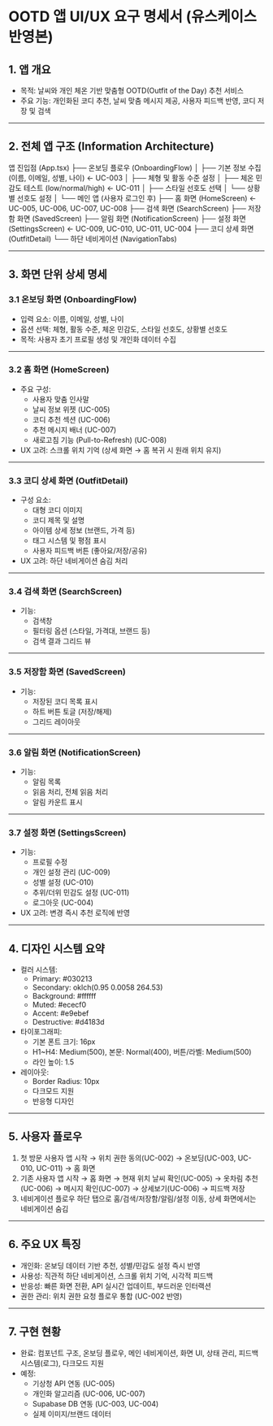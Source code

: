 # OOTD 앱 UI/UX 요구 명세서 (유스케이스 반영본)

## 1. 앱 개요
- 목적: 날씨와 개인 체온 기반 맞춤형 OOTD(Outfit of the Day) 추천 서비스
- 주요 기능: 개인화된 코디 추천, 날씨 맞춤 메시지 제공, 사용자 피드백 반영, 코디 저장 및 검색

---

## 2. 전체 앱 구조 (Information Architecture)

앱 진입점 (App.tsx)
├── 온보딩 플로우 (OnboardingFlow)
│   ├── 기본 정보 수집 (이름, 이메일, 성별, 나이)   ← UC-003
│   ├── 체형 및 활동 수준 설정
│   ├── 체온 민감도 테스트 (low/normal/high)       ← UC-011
│   ├── 스타일 선호도 선택
│   └── 상황별 선호도 설정
│
└── 메인 앱 (사용자 로그인 후)
    ├── 홈 화면 (HomeScreen)        ← UC-005, UC-006, UC-007, UC-008
    ├── 검색 화면 (SearchScreen)
    ├── 저장함 화면 (SavedScreen)
    ├── 알림 화면 (NotificationScreen)
    ├── 설정 화면 (SettingsScreen)  ← UC-009, UC-010, UC-011, UC-004
    ├── 코디 상세 화면 (OutfitDetail)
    └── 하단 네비게이션 (NavigationTabs)

---

## 3. 화면 단위 상세 명세

### 3.1 온보딩 화면 (OnboardingFlow)
- 입력 요소: 이름, 이메일, 성별, 나이
- 옵션 선택: 체형, 활동 수준, 체온 민감도, 스타일 선호도, 상황별 선호도
- 목적: 사용자 초기 프로필 생성 및 개인화 데이터 수집

---

### 3.2 홈 화면 (HomeScreen)
- 주요 구성:
  - 사용자 맞춤 인사말
  - 날씨 정보 위젯 (UC-005)
  - 코디 추천 섹션 (UC-006)
  - 추천 메시지 배너 (UC-007)
  - 새로고침 기능 (Pull-to-Refresh) (UC-008)
- UX 고려: 스크롤 위치 기억 (상세 화면 → 홈 복귀 시 원래 위치 유지)

---

### 3.3 코디 상세 화면 (OutfitDetail)
- 구성 요소:
  - 대형 코디 이미지
  - 코디 제목 및 설명
  - 아이템 상세 정보 (브랜드, 가격 등)
  - 태그 시스템 및 평점 표시
  - 사용자 피드백 버튼 (좋아요/저장/공유)
- UX 고려: 하단 네비게이션 숨김 처리

---

### 3.4 검색 화면 (SearchScreen)
- 기능:
  - 검색창
  - 필터링 옵션 (스타일, 가격대, 브랜드 등)
  - 검색 결과 그리드 뷰

---

### 3.5 저장함 화면 (SavedScreen)
- 기능:
  - 저장된 코디 목록 표시
  - 하트 버튼 토글 (저장/해제)
  - 그리드 레이아웃

---

### 3.6 알림 화면 (NotificationScreen)
- 기능:
  - 알림 목록
  - 읽음 처리, 전체 읽음 처리
  - 알림 카운트 표시

---

### 3.7 설정 화면 (SettingsScreen)
- 기능:
  - 프로필 수정
  - 개인 설정 관리 (UC-009)
  - 성별 설정 (UC-010)
  - 추위/더위 민감도 설정 (UC-011)
  - 로그아웃 (UC-004)
- UX 고려: 변경 즉시 추천 로직에 반영

---

## 4. 디자인 시스템 요약
- 컬러 시스템:
  - Primary: #030213
  - Secondary: oklch(0.95 0.0058 264.53)
  - Background: #ffffff
  - Muted: #ececf0
  - Accent: #e9ebef
  - Destructive: #d4183d
- 타이포그래피:
  - 기본 폰트 크기: 16px
  - H1~H4: Medium(500), 본문: Normal(400), 버튼/라벨: Medium(500)
  - 라인 높이: 1.5
- 레이아웃:
  - Border Radius: 10px
  - 다크모드 지원
  - 반응형 디자인

---

## 5. 사용자 플로우
1. 첫 방문 사용자
   앱 시작 → 위치 권한 동의(UC-002) → 온보딩(UC-003, UC-010, UC-011) → 홈 화면
2. 기존 사용자
   앱 시작 → 홈 화면 → 현재 위치 날씨 확인(UC-005) → 옷차림 추천(UC-006) → 메시지 확인(UC-007) → 상세보기(UC-006) → 피드백 저장
3. 네비게이션 플로우
   하단 탭으로 홈/검색/저장함/알림/설정 이동, 상세 화면에서는 네비게이션 숨김

---

## 6. 주요 UX 특징
- 개인화: 온보딩 데이터 기반 추천, 성별/민감도 설정 즉시 반영
- 사용성: 직관적 하단 네비게이션, 스크롤 위치 기억, 시각적 피드백
- 반응성: 빠른 화면 전환, API 실시간 업데이트, 부드러운 인터랙션
- 권한 관리: 위치 권한 요청 플로우 통합 (UC-002 반영)

---

## 7. 구현 현황
- 완료: 컴포넌트 구조, 온보딩 플로우, 메인 네비게이션, 화면 UI, 상태 관리, 피드백 시스템(로그), 다크모드 지원
- 예정:
  - 기상청 API 연동 (UC-005)
  - 개인화 알고리즘 (UC-006, UC-007)
  - Supabase DB 연동 (UC-003, UC-004)
  - 실제 이미지/브랜드 데이터
